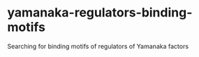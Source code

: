 # yamanaka-regulators-binding-motifs
Searching for binding motifs of regulators of Yamanaka factors
